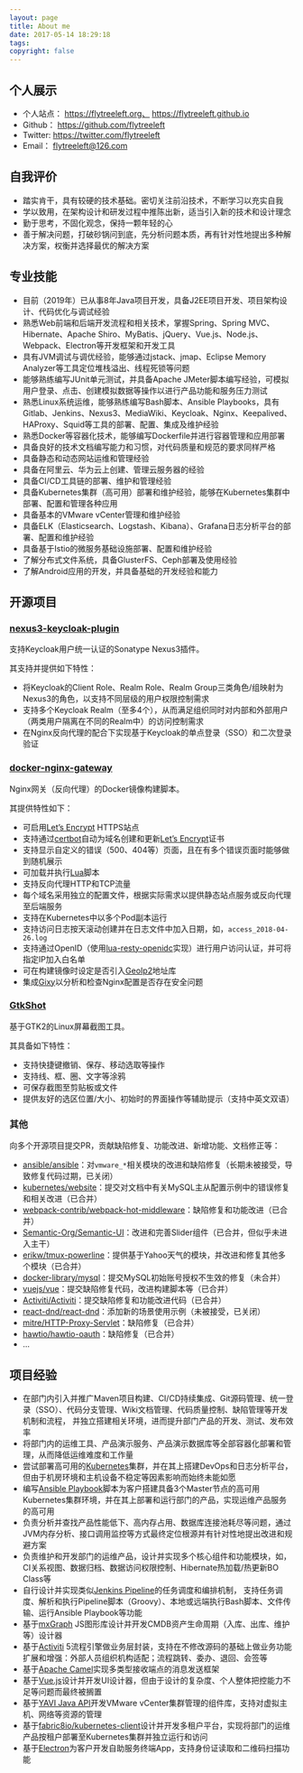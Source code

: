 ```yaml
---
layout: page
title: About me
date: 2017-05-14 18:29:18
tags:
copyright: false
---
```


## 个人展示

- 个人站点： https://flytreeleft.org、 https://flytreeleft.github.io
- Github： https://github.com/flytreeleft
- Twitter: https://twitter.com/flytreeleft
- Email： flytreeleft@126.com

## 自我评价

- 踏实肯干，具有较硬的技术基础。密切关注前沿技术，不断学习以充实自我
- 学以致用，在架构设计和研发过程中推陈出新，适当引入新的技术和设计理念
- 勤于思考，不固化观念，保持一颗年轻的心
- 善于解决问题，打破砂锅问到底，先分析问题本质，再有针对性地提出多种解决方案，权衡并选择最优的解决方案

## 专业技能

- 目前（2019年）已从事8年Java项目开发，具备J2EE项目开发、项目架构设计、代码优化与调试经验
- 熟悉Web前端和后端开发流程和相关技术，掌握Spring、Spring MVC、Hibernate、Apache Shiro、MyBatis、jQuery、Vue.js、Node.js、Webpack、Electron等开发框架和开发工具
- 具有JVM调试与调优经验，能够通过jstack、jmap、Eclipse Memory Analyzer等工具定位堆栈溢出、线程死锁等问题
- 能够熟练编写JUnit单元测试，并具备Apache JMeter脚本编写经验，可模拟用户登录、点击、创建模拟数据等操作以进行产品功能和服务压力测试
- 熟悉Linux系统运维，能够熟练编写Bash脚本、Ansible Playbooks，具有Gitlab、Jenkins、Nexus3、MediaWiki、Keycloak、Nginx、Keepalived、HAProxy、Squid等工具的部署、配置、集成及维护经验
- 熟悉Docker等容器化技术，能够编写Dockerfile并进行容器管理和应用部署
- 具备良好的技术文档编写能力和习惯，对代码质量和规范的要求同样严格
- 具备静态和动态网站运维和管理经验
- 具备在阿里云、华为云上创建、管理云服务器的经验
- 具备CI/CD工具链的部署、维护和管理经验
- 具备Kubernetes集群（高可用）部署和维护经验，能够在Kubernetes集群中部署、配置和管理各种应用
- 具备基本的VMware vCenter管理和维护经验
- 具备ELK（Elasticsearch、Logstash、Kibana）、Grafana日志分析平台的部署、配置和维护经验
- 具备基于Istio的微服务基础设施部署、配置和维护经验
- 了解分布式文件系统，具备GlusterFS、Ceph部署及使用经验
- 了解Android应用的开发，并具备基础的开发经验和能力

## 开源项目

### [nexus3-keycloak-plugin](https://github.com/flytreeleft/nexus3-keycloak-plugin)

支持Keycloak用户统一认证的Sonatype Nexus3插件。

其支持并提供如下特性：
- 将Keycloak的Client Role、Realm Role、Realm Group三类角色/组映射为Nexus3的角色，以支持不同层级的用户权限控制需求
- 支持多个Keycloak Realm（至多4个），从而满足组织同时对内部和外部用户（两类用户隔离在不同的Realm中）的访问控制需求
- 在Nginx反向代理的配合下实现基于Keycloak的单点登录（SSO）和二次登录验证

### [docker-nginx-gateway](https://github.com/flytreeleft/docker-nginx-gateway)

Nginx网关（反向代理）的Docker镜像构建脚本。

其提供特性如下：
- 可启用[Let’s Encrypt](https://letsencrypt.org/) HTTPS站点
- 支持通过[certbot](https://certbot.eff.org/docs/using.html)自动为域名创建和更新[Let’s Encrypt](https://letsencrypt.org/)证书
- 支持显示自定义的错误（500、404等）页面，且在有多个错误页面时能够做到随机展示
- 可加载并执行[Lua](https://github.com/openresty/lua-nginx-module)脚本
- 支持反向代理HTTP和TCP流量
- 每个域名采用独立的配置文件，根据实际需求以提供静态站点服务或反向代理至后端服务
- 支持在Kubernetes中以多个Pod副本运行
- 支持访问日志按天滚动创建并在日志文件中加入日期，如，`access_2018-04-26.log`
- 支持通过OpenID（使用[lua-resty-openidc](https://github.com/zmartzone/lua-resty-openidc)实现）进行用户访问认证，并可将指定IP加入白名单
- 可在构建镜像时设定是否引入[GeoIp2](https://github.com/leev/ngx_http_geoip2_module)地址库
- 集成[Gixy](https://github.com/yandex/gixy)以分析和检查Nginx配置是否存在安全问题

### [GtkShot](https://github.com/flytreeleft/GtkShot)

基于GTK2的Linux屏幕截图工具。

其具备如下特性：
- 支持快捷键撤销、保存、移动选取等操作
- 支持线、框、圈、文字等涂鸦
- 可保存截图至剪贴板或文件
- 提供友好的选区位置/大小、初始时的界面操作等辅助提示（支持中英文双语）

### 其他

向多个开源项目提交PR，贡献缺陷修复、功能改进、新增功能、文档修正等：
- [ansible/ansible](https://github.com/ansible/ansible)：对`vmware_*`相关模块的改进和缺陷修复（长期未被接受，导致修复代码过期，已关闭）
- [kubernetes/website](https://github.com/kubernetes/website)：提交对文档中有关MySQL主从配置示例中的错误修复和相关改进（已合并）
- [webpack-contrib/webpack-hot-middleware](https://github.com/webpack-contrib/webpack-hot-middleware)：缺陷修复和功能改进（已合并）
- [Semantic-Org/Semantic-UI](https://github.com/Semantic-Org/Semantic-UI)：改进和完善Slider组件（已合并，但似乎未进入主干）
- [erikw/tmux-powerline](https://github.com/erikw/tmux-powerline)：提供基于Yahoo天气的模块，并改进和修复其他多个模块（已合并）
- [docker-library/mysql](https://github.com/docker-library/mysql)：提交MySQL初始账号授权不生效的修复（未合并）
- [vuejs/vue](https://github.com/vuejs/vue)：提交缺陷修复代码，改进构建脚本等（已合并）
- [Activiti/Activiti](https://github.com/Activiti/Activiti)：提交缺陷修复和功能改进代码（已合并）
- [react-dnd/react-dnd](https://github.com/react-dnd/react-dnd)：添加新的场景使用示例（未被接受，已关闭）
- [mitre/HTTP-Proxy-Servlet](https://github.com/mitre/HTTP-Proxy-Servlet)：缺陷修复（已合并）
- [hawtio/hawtio-oauth](https://github.com/hawtio/hawtio-oauth)：缺陷修复（已合并）
- ...

## 项目经验

- 在部门内引入并推广Maven项目构建、CI/CD持续集成、Git源码管理、统一登录（SSO）、代码分支管理、Wiki文档管理、代码质量控制、缺陷管理等开发机制和流程，
  并独立搭建相关环境，进而提升部门产品的开发、测试、发布效率
- 将部门内的运维工具、产品演示服务、产品演示数据库等全部容器化部署和管理，从而降低运维难度和工作量
- 尝试部署高可用的[Kubernetes](https://kubernetes.io/)集群，并在其上搭建DevOps和日志分析平台，但由于机房环境和主机设备不稳定等因素影响而始终未能如愿
- 编写[Ansible Playbook](https://www.ansible.com/)脚本为客户搭建具备3个Master节点的高可用Kubernetes集群环境，并在其上部署和运行部门的产品，实现运维产品服务的高可用
- 负责分析并查找产品性能低下、高内存占用、数据库连接池耗尽等问题，通过JVM内存分析、接口调用监控等方式最终定位根源并有针对性地提出改进和规避方案
- 负责维护和开发部门的运维产品，设计并实现多个核心组件和功能模块，如，CI关系视图、数据归档、数据访问权限控制、Hibernate热加载/热更新BO Class等
- 自行设计并实现类似[Jenkins Pipeline](https://jenkins.io/doc/book/pipeline/syntax/)的任务调度和编排机制，
  支持任务调度、解析和执行Pipeline脚本（Groovy）、本地或远端执行Bash脚本、文件传输、运行Ansible Playbook等功能
- 基于[mxGraph](https://github.com/jgraph/mxgraph) JS图形库设计并开发CMDB资产生命周期（入库、出库、维护等）设计器
- 基于[Activiti](https://github.com/Activiti/Activiti) 5流程引擎做业务层封装，支持在不修改源码的基础上做业务功能扩展和增强：外部人员组织机构适配；流程跳转、委办、退回、会签等
- 基于[Apache Camel](https://camel.apache.org/)实现多类型接收端点的消息发送框架
- 基于[Vue.js](https://vuejs.org)设计并开发UI设计器，但由于设计的复杂度、个人整体把控能力不足等问题而最终被搁置
- 基于[YAVI Java API](https://github.com/yavijava/yavijava)开发VMware vCenter集群管理的组件库，支持对虚拟主机、网络等资源的管理
- 基于[fabric8io/kubernetes-client](https://github.com/fabric8io/kubernetes-client)设计并开发多租户平台，实现将部门的运维产品按租户部署至Kubernetes集群并独立运行和访问
- 基于[Electron](https://electronjs.org/)为客户开发自助服务终端App，支持身份证读取和二维码扫描功能
